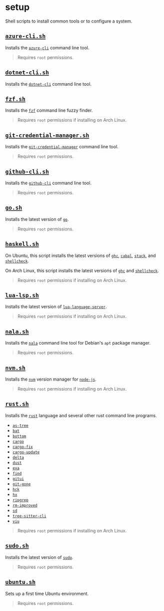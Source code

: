# setup

Shell scripts to install common tools or to configure a system.

## [`azure-cli.sh`](azure-cli.sh)

Installs the [`azure-cli`](https://aka.ms/azure-cli/) command line tool.

> Requires `root` permissions.

## [`dotnet-cli.sh`](dotnet-cli.sh)

Installs the [`dotnet-cli`](https://learn.microsoft.com/en-us/dotnet/core/tools/) command line tool.

## [`fzf.sh`](fzf.sh)

Installs the [`fzf`](https://github.com/junegunn/fzf/) command line fuzzy finder.

> Requires `root` permissions if installing on Arch Linux.

## [`git-credential-manager.sh`](git-credential-manager.sh)

Installs the [`git-credential-manager`](https://github.com/git-ecosystem/git-credential-manager) command line tool.

> Requires `root` permissions.

## [`github-cli.sh`](github-cli.sh)

Installs the [`github-cli`](https://cli.github.com/) command line tool.

> Requires `root` permissions.

## [`go.sh`](go.sh)

Installs the latest version of [`go`](https://go.dev/).

> Requires `root` permissions.

## [`haskell.sh`](haskell.sh)

On Ubuntu, this script installs the latest versions of [`ghc`](https://www.haskell.org/ghc/), [`cabal`](https://www.haskell.org/cabal/), [`stack`](https://docs.haskellstack.org/en/stable/), and [`shellcheck`](https://www.shellcheck.net/).

On Arch Linux, this script installs the latest versions of [`ghc`](https://www.haskell.org/ghc/) and [`shellcheck`](https://www.shellcheck.net/).

> Requires `root` permissions if installing on Arch Linux.

## [`lua-lsp.sh`](lua-lsp.sh)

Installs the latest version of [`lua-language-server`](https://github.com/sumneko/lua-language-server).

> Requires `root` permissions if installing on Arch Linux.

## [`nala.sh`](nala.sh)

Installs the [`nala`](https://gitlab.com/volian/nala) command line tool for Debian's `apt` package manager.

> Requires `root` permissions.

## [`nvm.sh`](rust.sh)

Installs the [`nvm`](https://github.com/nvm-sh/nvm) version manager for [`node-js`](https://nodejs.org/en/).

> Requires `root` permissions if installing on Arch Linux.

## [`rust.sh`](rust.sh)

Installs the [`rust`](https://www.rust-lang.org/) language and several other rust command line programs.

- [`as-tree`](https://github.com/jez/as-tree/)
- [`bat`](https://github.com/sharkdp/bat/)
- [`bottom`](https://github.com/ClementTsang/bottom/)
- [`cargo`](https://doc.rust-lang.org/cargo/)
- [`cargo-fix`](https://doc.rust-lang.org/cargo/commands/cargo-fix.html/)
- [`cargo-update`](https://github.com/nabijaczleweli/cargo-update/)
- [`delta`](https://github.com/dandavison/delta/)
- [`dust`](https://github.com/bootandy/dust/)
- [`exa`](https://github.com/ogham/exa/)
- [`find`](https://github.com/sharkdp/fd/)
- [`gitui`](https://github.com/extrawurst/gitui/)
- [`git-gone`](https://github.com/swsnr/git-gone/)
- [`hck`](https://github.com/sstadick/hck)
- [`hx`](https://github.com/sitkevij/hex/)
- [`ripgrep`](https://github.com/BurntSushi/ripgrep/)
- [`rm-improved`](https://github.com/nivekuil/rip/)
- [`sd`](https://github.com/chmln/sd/)
- [`tree-sitter-cli`](https://github.com/tree-sitter/tree-sitter/blob/master/cli/README.md)
- [`viu`](https://github.com/atanunq/viu/)

> Requires `root` permissions if installing on Arch Linux.

## [`sudo.sh`](sudo.sh)

Installs the latest version of [`sudo`](https://github.com/sudo-project/sudo).

> Requires `root` permissions.

## [`ubuntu.sh`](ubuntu.sh)

Sets up a first time Ubuntu environment.

> Requires `root` permissions.
